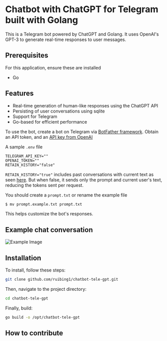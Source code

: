 
# Chatbot with ChatGPT for Telegram built with Golang

This is a Telegram bot powered by ChatGPT and Golang. It uses OpenAI's GPT-3 to generate real-time responses to user messages.

## Prerequisites
For this application, ensure these are installed

- Go

## Features
- Real-time generation of human-like responses using the ChatGPT API
- Persisting of user conversations using sqlite
- Support for Telegram
- Go-based for efficient performance

To use the bot, create a bot on Telegram via [BotFather framework](https://t.me/botfather). Obtain an API token, and an [API key from OpenAI](https://platform.openai.com/account/api-keys)

A sample `.env` file
```.env
TELEGRAM_API_KEY=""
OPENAI_TOKEN=""
RETAIN_HISTORY="false"
```
`RETAIN_HISTORY="true"` includes past conversations with current text as seen [here](https://platform.openai.com/docs/guides/chat/introduction). But when false, it sends only the prompt and current user's text, reducing the tokens sent per request.

You should create a `prompt.txt` or rename the example file
```sh
$ mv prompt.example.txt prompt.txt
```
This helps customize the bot's responses.

## Example chat conversation
![Example Image](./screenshots/scrnsht1.png "A sample conversation")

## Installation
To install, follow these steps:

```sh
git clone github.com/ruibing1/chatbot-tele-gpt.git
```
Then, navigate to the project directory:
```sh
cd chatbot-tele-gpt
```
Finally, build:
```sh
go build -o /opt/chatbot-tele-gpt
```

## How to contribute